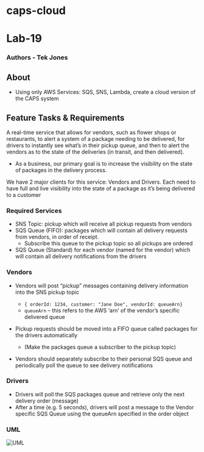 # caps-cloud
# Lab-19


### Authors - Tek Jones

## About
- Using only AWS Services: SQS, SNS, Lambda, create a cloud version of the CAPS system

## Feature Tasks & Requirements
A real-time service that allows for vendors, such as flower shops or restaurants, to alert a system of a package needing to be delivered, for drivers to instantly see what’s in their pickup queue, and then to alert the vendors as to the state of the deliveries (in transit, and then delivered).

- As a business, our primary goal is to increase the visibility on the state of packages in the delivery process.

We have 2 major clients for this service: Vendors and Drivers. Each need to have full and live visibility into the state of a package as it’s being delivered to a customer

### Required Services
- SNS Topic: pickup which will receive all pickup requests from vendors
- SQS Queue (FIFO): packages which will contain all delivery requests from vendors, in order of receipt.
  * Subscribe this queue to the pickup topic so all pickups are ordered
- SQS Queue (Standard) for each vendor (named for the vendor) which will contain all delivery notifications from the drivers

### Vendors
- Vendors will post “pickup” messages containing delivery information into the SNS pickup topic
  * ```{ orderId: 1234, customer: "Jane Doe", vendorId: queueArn}```
  * ```queueArn``` – this refers to the AWS ‘arn’ of the vendor’s specific delivered queue

- Pickup requests should be moved into a FIFO queue called packages for the drivers automatically
  * (Make the packages queue a subscriber to the pickup topic)
- Vendors should separately subscribe to their personal SQS queue and periodically poll the queue to see delivery notifications

### Drivers
- Drivers will poll the SQS packages queue and retrieve only the next delivery order (message)
- After a time (e.g. 5 seconds), drivers will post a message to the Vendor specific SQS Queue using the queueArn specified in the order object


### UML
![UML]()